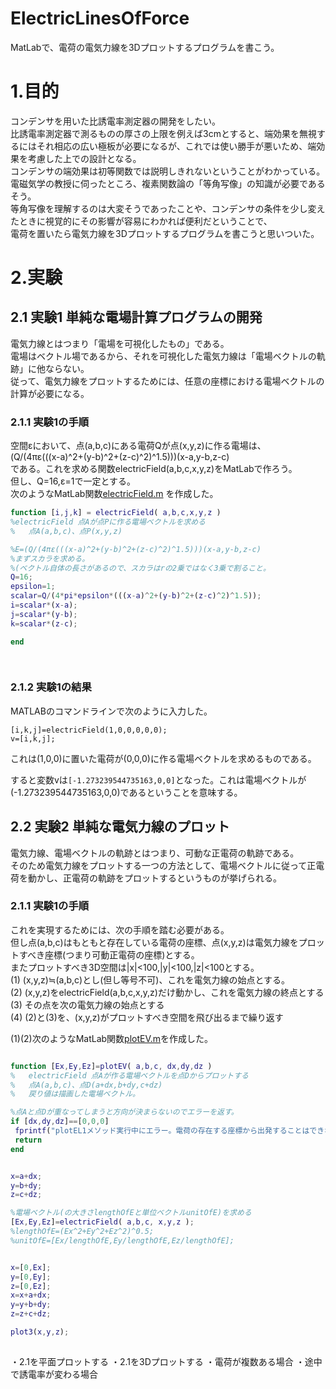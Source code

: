 ﻿# ElectricLinesOfForce
MatLabで、電荷の電気力線を3Dプロットするプログラムを書こう。

# 1.目的
コンデンサを用いた比誘電率測定器の開発をしたい。  
比誘電率測定器で測るものの厚さの上限を例えば3cmとすると、端効果を無視するにはそれ相応の広い極板が必要になるが、これでは使い勝手が悪いため、端効果を考慮した上での設計となる。  
コンデンサの端効果は初等関数では説明しきれないということがわかっている。  
電磁気学の教授に伺ったところ、複素関数論の「等角写像」の知識が必要であるそう。  
等角写像を理解するのは大変そうであったことや、コンデンサの条件を少し変えたときに視覚的にその影響が容易にわかれば便利だということで、  
電荷を置いたら電気力線を3Dプロットするプログラムを書こうと思いついた。

# 2.実験

## 2.1 実験1 単純な電場計算プログラムの開発
電気力線とはつまり「電場を可視化したもの」である。  
電場はベクトル場であるから、それを可視化した電気力線は「電場ベクトルの軌跡」に他ならない。  
従って、電気力線をプロットするためには、任意の座標における電場ベクトルの計算が必要になる。 

### 2.1.1 実験1の手順 
 
空間εにおいて、点(a,b,c)にある電荷Qが点(x,y,z)に作る電場は、  
(Q/(4πε(((x-a)^2+(y-b)^2+(z-c)^2)^1.5)))(x-a,y-b,z-c)  
である。これを求める関数electricField(a,b,c,x,y,z)をMatLabで作ろう。  
但し、Q=16,ε=1で一定とする。  
次のようなMatLab関数[electricField.m](https://github.com/17ec084/grade2-2/blob/master/electromagnetism/ElectricLinesOfForce/electricField.m) を作成した。
```MATLAB
function [i,j,k] = electricField( a,b,c,x,y,z )
%electricField 点Aが点Pに作る電場ベクトルを求める
%   点A(a,b,c)、点P(x,y,z)

%E=(Q/(4πε(((x-a)^2+(y-b)^2+(z-c)^2)^1.5)))(x-a,y-b,z-c)
%まずスカラを求める。
%(ベクトル自体の長さがあるので、スカラはrの2乗ではなく3乗で割ること。
Q=16;
epsilon=1;
scalar=Q/(4*pi*epsilon*(((x-a)^2+(y-b)^2+(z-c)^2)^1.5));
i=scalar*(x-a);
j=scalar*(y-b);
k=scalar*(z-c);

end

 
```

### 2.1.2 実験1の結果

MATLABのコマンドラインで次のように入力した。

```
[i,k,j]=electricField(1,0,0,0,0,0);
v=[i,k,j];

``` 

これは(1,0,0)に置いた電荷が(0,0,0)に作る電場ベクトルを求めるものである。  

すると変数vは`[-1.273239544735163,0,0]`となった。これは電場ベクトルが(-1.273239544735163,0,0)であるということを意味する。

## 2.2 実験2 単純な電気力線のプロット
電気力線、電場ベクトルの軌跡とはつまり、可動な正電荷の軌跡である。  
そのため電気力線をプロットする一つの方法として、電場ベクトルに従って正電荷を動かし、正電荷の軌跡をプロットするというものが挙げられる。 
### 2.1.1 実験1の手順 
 
これを実現するためには、次の手順を踏む必要がある。  
但し点(a,b,c)はもともと存在している電荷の座標、点(x,y,z)は電気力線をプロットすべき座標(つまり可動正電荷の座標)とする。  
またプロットすべき3D空間は|x|<100,|y|<100,|z|<100とする。  
(1) (x,y,z)≒(a,b,c)とし(但し等号不可)、これを電気力線の始点とする。  
(2) (x,y,z)をelectricField(a,b,c,x,y,z)だけ動かし、これを電気力線の終点とする  
(3) その点を次の電気力線の始点とする  
(4) (2)と(3)を、(x,y,z)がプロットすべき空間を飛び出るまで繰り返す  

(1)(2)次のようなMatLab関数[plotEV.m]()を作成した。  

```MATLAB

function [Ex,Ey,Ez]=plotEV( a,b,c, dx,dy,dz )
%   electricField 点Aが作る電場ベクトルを点Dからプロットする
%   点A(a,b,c)、点D(a+dx,b+dy,c+dz)
%   戻り値は描画した電場ベクトル。

%点Aと点Dが重なってしまうと方向が決まらないのでエラーを返す。
if [dx,dy,dz]==[0,0,0]
 fprintf("plotEL1メソッド実行中にエラー。電荷の存在する座標から出発することはできない。\n");
 return
end


x=a+dx;
y=b+dy;
z=c+dz;

%電場ベクトル(の大きさlengthOfEと単位ベクトルunitOfE)を求める
[Ex,Ey,Ez]=electricField( a,b,c, x,y,z );
%lengthOfE=(Ex^2+Ey^2+Ez^2)^0.5;
%unitOfE=[Ex/lengthOfE,Ey/lengthOfE,Ez/lengthOfE];


x=[0,Ex];
y=[0,Ey];
z=[0,Ez];
x=x+a+dx;
y=y+b+dy;
z=z+c+dz;

plot3(x,y,z);
 
```



<!--今後の実験予定-->
・2.1を平面プロットする
・2.1を3Dプロットする
・電荷が複数ある場合
・途中で誘電率が変わる場合